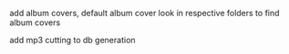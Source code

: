 add album covers, default album cover
look in respective folders to find album covers

add mp3 cutting to db generation
